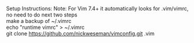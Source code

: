 Setup Instructions:
Note:  For Vim 7.4+ it automatically looks for .vim/vimrc, no need to do next 
two steps  
make a backup of ~/.vimrc  
echo "runtime vimrc" > ~/.vimrc  
git clone https://github.com/nickweseman/vimconfig.git .vim  

